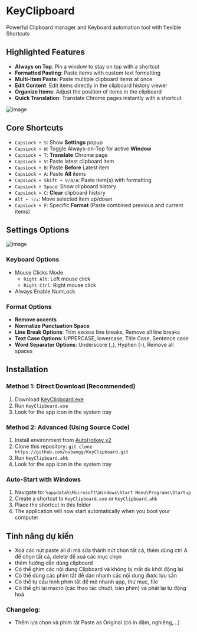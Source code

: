 # KeyClipboard

Powerful Clipboard manager and Keyboard automation tool with flexible Shortcuts

## Highlighted Features

- **Always on Top**: Pin a window to stay on top with a shortcut
- **Formatted Pasting**: Paste items with custom text formatting
- **Multi-Item Paste**: Paste multiple clipboard items at once
- **Edit Content**: Edit items directly in the clipboard history viewer
- **Organize Items**: Adjust the position of items in the clipboard
- **Quick Translation**: Translate Chrome pages instantly with a shortcut

![image](https://github.com/user-attachments/assets/3942361e-097a-422c-a8eb-bd4ca9858678)

## Core Shortcuts
- `CapsLock + S`: Show **Settings** popup
- `CapsLock + W`: Toggle Always-on-Top for active **Window**
- `CapsLock + T`: **Translate** Chrome page
- `CapsLock + V`: Paste latest clipboard item 
- `CapsLock + B`: Paste **Before** Latest item
- `CapsLock + A`: Paste **All** items 
- `CapsLock + Shift + V/B/A`: Paste item(s) with formatting
- `CapsLock + Space`: Show clipboard history
- `CapsLock + C`: **Clear** clipboard history
- `Alt + ↑/↓`: Move selected item up/down
- `CapsLock + F`: Specific **Format** (Paste combined previous and current items)

## Settings Options
![image](https://github.com/user-attachments/assets/99076f93-7f65-402c-8519-9ffae92476b6)

### Keyboard Options
- Mouse Clicks Mode
  - `Right Alt`: Left mouse click
  - `Right Ctrl`: Right mouse click
- Always Enable NumLock

### Format Options

- **Remove accents**
- **Normalize Punctuation Space**
- **Line Break Options**: Trim excess line breaks, Remove all line breaks
- **Text Case Options**: UPPERCASE, lowercase, Title Case, Sentence case
- **Word Separator Options**: Underscore (_), Hyphen (-), Remove all spaces

## Installation

### Method 1: Direct Download (Recommended)
1. Download [KeyClipboard.exe](https://github.com/nvbangg/KeyClipboard/releases)
2. Run `KeyClipboard.exe`
3. Look for the app icon in the system tray

### Method 2: Advanced (Using Source Code)
1. Install environment from [AutoHotkey v2](https://www.autohotkey.com)
2. Clone this repository:
`git clone https://github.com/nvbangg/KeyClipboard.git`
3. Run `KeyClipboard.ahk`
4. Look for the app icon in the system tray

### Auto-Start with Windows
1. Navigate to: `%appdata%\Microsoft\Windows\Start Menu\Programs\Startup`
2. Create a shortcut to `KeyClipboard.exe` or `KeyClipboard.ahk`
3. Place the shortcut in this folder
4. The application will now start automatically when you boot your computer

## Tính năng dự kiến
- Xoá các nút paste all đi mà sửa thành nút chọn tất cả, thêm dùng ctrl A để chọn tất cả, delete để xoá các mục chọn
- thêm hướng dẫn dùng clipboard
- Có thể ghim các nội dung Clipboard và không bị mất dù khởi động lại
- Có thể dùng các phím tắt để dán nhanh các nội dung được lưu sẵn
- Có thể tự cấu hình phím tắt để mở nhanh app, thư mục, file
- Có thể ghi lại macro (các thao tác chuột, bàn phím) và phát lại tự động hoá

### Changelog: 
- Thêm lựa chọn và phím tắt Paste as Original (có in đậm, nghiêng,...)